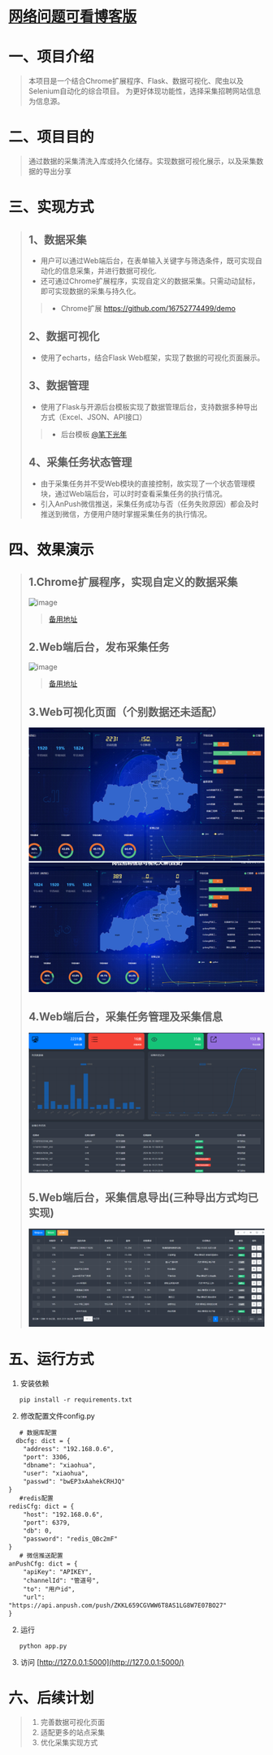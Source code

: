 # [网络问题可看博客版](https://www.xaiohua.icu/?p=175)

# 一、项目介绍

> 本项目是一个结合Chrome扩展程序、Flask、数据可视化、爬虫以及Selenium自动化的综合项目。 为更好体现功能性，选择采集招聘网站信息为信息源。

# 二、项目目的

> 通过数据的采集清洗入库或持久化储存。实现数据可视化展示，以及采集数据的导出分享

# 三、实现方式

> ## 1、数据采集
>* 用户可以通过Web端后台，在表单输入关键字与筛选条件，既可实现自动化的信息采集，并进行数据可视化.
>* 还可通过Chrome扩展程序，实现自定义的数据采集。只需动动鼠标，即可实现数据的采集与持久化。
>> * Chrome扩展 https://github.com/16752774499/demo
>## 2、数据可视化
>* 使用了echarts，结合Flask Web框架，实现了数据的可视化页面展示。
>## 3、数据管理
>* 使用了Flask与开源后台模板实现了数据管理后台，支持数据多种导出方式（Excel、JSON、API接口）
>> * 后台模板 [@笔下光年]( https://gitee.com/yinqi/light-year-admin-using-v5-for-example)
>## 4、采集任务状态管理
>* 由于采集任务并不受Web模块的直接控制，故实现了一个状态管理模块，通过Web端后台，可以时时查看采集任务的执行情况。
>* 引入AnPush微信推送，采集任务成功与否（任务失败原因）都会及时推送到微信，方便用户随时掌握采集任务的执行情况。

# 四、效果演示

> ## 1.Chrome扩展程序，实现自定义的数据采集
>![image](md_src/Chrome扩展自定义采集.gif)
>> [备用地址](https://www.xaiohua.icu/wp-content/uploads/2024/07/Chrome%E6%89%A9%E5%B1%95%E8%87%AA%E5%AE%9A%E4%B9%89%E9%87%87%E9%9B%86%E2%80%94%E2%80%94%E4%BD%BF%E7%94%A8Clipchamp%E5%88%B6%E4%BD%9C.mp4)
>## 2.Web端后台，发布采集任务
>![image](md_src/Web后台发布采集任务.gif)
>> [备用地址](https://www.xaiohua.icu/wp-content/uploads/2024/07/Web%E5%90%8E%E5%8F%B0%E5%8F%91%E5%B8%83%E9%87%87%E9%9B%86%E4%BB%BB%E5%8A%A1%E2%80%94%E2%80%94%E4%BD%BF%E7%94%A8Clipchamp%E5%88%B6%E4%BD%9C.mp4)
>## 3.Web可视化页面（个别数据还未适配）
>![img_1.png](md_src/img_1.png)
> ![img.png](md_src/img.png)
>## 4.Web端后台，采集任务管理及采集信息
>![img_2.png](md_src/img_2.png)
>## 5.Web端后台，采集信息导出(三种导出方式均已实现)
> ![img.png](md_src/img_3.png)

# 五、运行方式

1. 安装依赖

```
   pip install -r requirements.txt
```

2. 修改配置文件config.py

```
   # 数据库配置
  dbcfg: dict = {
    "address": "192.168.0.6",
    "port": 3306,
    "dbname": "xiaohua",
    "user": "xiaohua",
    "passwd": "bwEP3xAahekCRHJQ"
}
   #redis配置
redisCfg: dict = {
    "host": "192.168.0.6",
    "port": 6379,
    "db": 0,
    "password": "redis_QBc2mF"
}
   # 微信推送配置
anPushCfg: dict = {
    "apiKey": "APIKEY",
    "channelId": "管道号",
    "to": "用户id",
    "url": "https://api.anpush.com/push/ZKKL659CGVWW6T8AS1LG8W7E07BO27"
}
```

2. 运行

```
   python app.py
```

3. 访问 [http://127.0.0.1:5000](http://127.0.0.1:5000/)

# 六、后续计划

> 1. 完善数据可视化页面
>2. 适配更多的站点采集
>3. 优化采集实现方式


